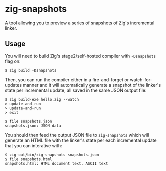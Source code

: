 # zig-snapshots

A tool allowing you to preview a series of snapshots of Zig's incremental linker.

## Usage

You will need to build Zig's stage2/self-hosted compiler with `-Dsnapshots` flag on:

```
$ zig build -Dsnapshots
```

Then, you can run the compiler either in a fire-and-forget or watch-for-updates manner
and it will automatically generate a snapshot of the linker's state per incremental update,
all saved in the same JSON output file:

```
$ zig build-exe hello.zig --watch
> update-and-run
> update-and-run
> exit

$ file snapshots.json
snapshots.json: JSON data
```

You should then feed the output JSON file to `zig-snapshots` which will generate an
HTML file with the linker's state per each incremental update that you can interative with:

```
$ zig-out/bin/zig-snapshots snapshots.json
$ file snapshots.html
snapshots.html: HTML document text, ASCII text
```


